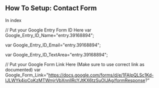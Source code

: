 ## How To Setup: Contact Form
 
 In index
 
  
  // Put your Google Entry Form ID Here
  var Google_Entry_ID_Name="entry.39168894";
  
  var Google_Entry_ID_Email="entry.39168894";  
    
 var Google_Entry_ID_TextArea="entry.39168894";     
    
   // Put your Google Form Link Here  (Make sure to use correct link as documented)
  var Google_Form_Link="https://docs.google.com/forms/d/e/1FAIpQLSc1Kd-lJLWYk4ioCoKzMTWmjrVbXnnllRcYJtKX6tzSuOlJAg/formResponse?"  
  
  
